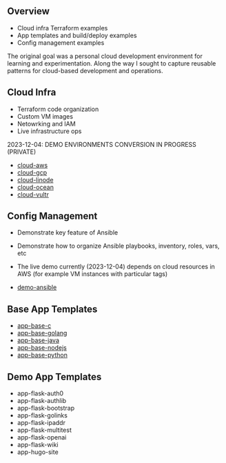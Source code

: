 Overview
--------

* Cloud infra Terraform examples
* App templates and build/deploy examples
* Config management examples

The original goal was a personal cloud development environment for
learning and experimentation. Along the way I sought to capture reusable
patterns for cloud-based development and operations.


Cloud Infra
-----------

* Terraform code organization
* Custom VM images
* Netowrking and IAM
* Live infrastructure ops

2023-12-04: DEMO ENVIRONMENTS CONVERSION IN PROGRESS (PRIVATE)
* [cloud-aws](https://github.com/coreinfra-org/cloud-aws)
* [cloud-gcp](https://github.com/coreinfra-org/cloud-gcp)
* [cloud-linode](https://github.com/coreinfra-org/cloud-linode)
* [cloud-ocean](https://github.com/coreinfra-org/cloud-ocean)
* [cloud-vultr](https://github.com/coreinfra-org/cloud-vultr)


Config Management
-----------------

* Demonstrate key feature of Ansible
* Demonstrate how to organize Ansible playbooks, inventory, roles, vars, etc
* The live demo currently (2023-12-04) depends on cloud resources in AWS
  (for example VM instances with particular tags)

* [demo-ansible](https://github.com/coreinfra-org/demo-ansible)


Base App Templates
------------------

* [app-base-c](https://github.com/coreinfra-org/app-base-c)
* [app-base-golang](https://github.com/coreinfra-org/app-base-golang)
* [app-base-java](https://github.com/coreinfra-org/app-base-java)
* [app-base-nodejs](https://github.com/coreinfra-org/app-base-nodejs)
* [app-base-python](https://github.com/coreinfra-org/app-base-python)


Demo App Templates
------------------

* app-flask-auth0
* app-flask-authlib
* app-flask-bootstrap
* app-flask-golinks
* app-flask-ipaddr
* app-flask-multitest
* app-flask-openai
* app-flask-wiki
* app-hugo-site
